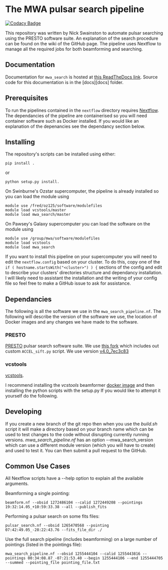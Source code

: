 # The MWA pulsar search pipeline

[![Codacy Badge](https://api.codacy.com/project/badge/Grade/eedca9f0fca94e7cb67b45059eee1da3)](https://www.codacy.com/app/NickSwainston/blindsearch_scripts?utm_source=github.com&amp;utm_medium=referral&amp;utm_content=NickSwainston/blindsearch_scripts&amp;utm_campaign=Badge_Grade)

This repository was written by Nick Swainston to automate pulsar searching using the PRESTO software suite. An explanation of the search procedure can be found on the wiki of the GitHub page. The pipeline uses Nextflow to manage all the required jobs for both beamforming and searching.

## Documentation

Documentation for `mwa_search` is hosted at [this ReadTheDocs link](https://mwa-search-cira.readthedocs.io/en/latest/).
Source code for this documentation is in the [docs][docs] folder.

## Prerequisites

To run the pipelines contained in the `nextflow` directory requires [Nextflow](https://www.nextflow.io/).
The dependancies of the pipeline are containerised so you will need container software such as Docker installed. If you would like an explanation of the depenancies see the dependancy section below.

## Installing

The repository's scripts can be installed using either:
```
pip install .
```
or
```
python setup.py install.
```

On Swinburne's Ozstar supercomputer, the pipeline is already installed so you can load the module using
```
module use /fred/oz125/software/modulefiles
module load vcstools/master
module load mwa_search/master
```

On Pawsey's Galaxy supercomputer you can load the software on the module using
```
module use /group/mwa/software/modulefiles
module load vcstools
module load mwa_search
```

If you want to install this pipeline on your supercomputer you will need to edit the `nextflow.config` based on your cluster.
To do this, copy one of the `if ( hostname.startsWith("<cluster>") ) {` sections of the config
and edit to describe your clusters' directories structure and dependancy installation.
I will likely need to assistant the installation and the writing of your config file so feel free to make a GitHub issue to ask for assistance.


## Dependancies
The following is all the software we use in the `mwa_search_pipeline.nf`. The following will describe the version of the software we use, the location of Docker images and any changes we have made to the software.

### PRESTO
[PRESTO](https://github.com/scottransom/presto) pulsar search software suite.
We use [this fork](https://github.com/NickSwainston/presto) which includes out custom `ACCEL_sift.py` script.
We use version [v4.0_7ec3c83](https://hub.docker.com/repository/docker/nickswainston/presto/general)


### vcstools
[vcstools](https://github.com/CIRA-Pulsars-and-Transients-Group/vcstools).

I recommend installing the _vcstools_ beamformer [docker image](https://hub.docker.com/repository/docker/cirapulsarsandtransients/vcstools) and then installing the python scripts with the setup.py If you would like to attempt it yourself do the following.

## Developing
If you create a new branch of the git repo then when you use the _build.sh_ script it will make a directory based on your branch name which can be used to test changes to the code without disrupting currently running versions.
_mwa\_search\_pipeline.nf_ has an option --mwa_search_version which can use a different module version (which you will have to create) and used to test it.
You can then submit a pull request to the GitHub.

## Common Use Cases
All Nextflow scripts have a --help option to explain all the available arguments.

Beamforming a single pointing:
```
beamform.nf --obsid 1272486104 --calid 1272449208 --pointings 19:32:14.05_+10:59:33.38 --all --publish_fits
```

Performing a pulsar search on some fits files:
```
pulsar_search.nf --obsid 1265470568 --pointing 07:42:49.05_-28:22:43.76 --fits_file_dir ./
```

Use the full search pipeline (includes beamforming) on a large number of pointings (listed in the pointings file):
```
mwa_search_pipeline.nf --obsid 1255444104 --calid 1255443816 --pointings 00:34:08.87_-07:21:53.40 --begin 1255444106 --end 1255444705 --summed --pointing_file pointing_file.txt
```
